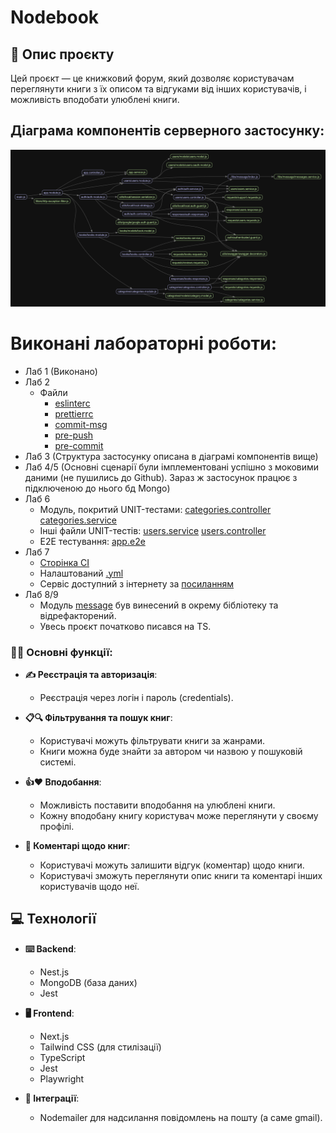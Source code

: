 # Nodebook

## 📝 Опис проєкту

Цей проєкт — це книжковий форум, який дозволяє користувачам переглянути книги з їх описом та відгуками від інших користувачів, і можливість вподобати улюблені книги.

## Діаграма компонентів серверного застосунку:

![Alt text](./graph.png)

# Виконані лабораторні роботи:

- Лаб 1 (Виконано)
- Лаб 2
  - Файли
    - [eslinterc](https://github.com/DreammyOleksandr/nodebook-server/blob/main/.eslintrc.js)
    - [prettierrc](https://github.com/DreammyOleksandr/nodebook-server/blob/main/.prettierrc)
    - [commit-msg](https://github.com/DreammyOleksandr/nodebook-server/blob/main/.husky/commit-msg)
    - [pre-push](https://github.com/DreammyOleksandr/nodebook-server/blob/main/.husky/pre-push)
    - [pre-commit](https://github.com/DreammyOleksandr/nodebook-server/blob/main/.husky/pre-commit)
- Лаб 3 (Структура застосунку описана в діаграмі компонентів вище)
- Лаб 4/5 (Основні сценарії були імплементовані успішно з моковими даними (не пушились до Github). Зараз ж застосунок працює з підключеною до нього бд Mongo)
- Лаб 6
  - Модуль, покритий UNIT-тестами: [categories.controller](https://github.com/DreammyOleksandr/nodebook-server/blob/main/src/categories/categories.controller.spec.ts) [categories.service](https://github.com/DreammyOleksandr/nodebook-server/blob/main/src/categories/categories.service.spec.ts)
  - Інші файли UNIT-тестів: [users.service](https://github.com/DreammyOleksandr/nodebook-server/blob/main/src/users/users.service.spec.ts) [users.controller](https://github.com/DreammyOleksandr/nodebook-server/blob/main/src/users/users.controller.spec.ts)
  - E2E тестування: [app.e2e](https://github.com/DreammyOleksandr/nodebook-server/blob/main/test/app.e2e-spec.ts)
 - Лаб 7
   - [Сторінка CI](https://github.com/DreammyOleksandr/nodebook-server/actions)
   - Налаштований [.yml](https://github.com/DreammyOleksandr/nodebook-server/blob/main/.github/workflows/nestjs.yml)
   - Сервіс доступний з інтернету за [посиланням](https://nodebook-b4axckeya0abe4aq.germanywestcentral-01.azurewebsites.net/swagger)
- Лаб 8/9
  - Модуль [message](https://github.com/DreammyOleksandr/nodebook-server/tree/main/libs/message) був винесений в окрему бібліотеку та відрефакторений.
  - Увесь проєкт початково писався на TS.

### 👨‍💻 Основні функції:

- **✍️ Реєстрація та авторизація**:

  - Реєстрація через логін і пароль (credentials).

- **📋🔍 Фільтрування та пошук книг**:

  - Користувачі можуть фільтрувати книги за жанрами.
  - Книги можна буде знайти за автором чи назвою у пошуковій системі.

- **👍❤️ Вподобання**:
  - Можливість поставити вподобання на улюблені книги.
  - Кожну вподобану книгу користувач може переглянути у своєму профілі.
- **💬 Коментарі щодо книг**:
  - Користувачі можуть залишити відгук (коментар) щодо книги.
  - Користувачі зможуть переглянути опис книги та коментарі інших користувачів щодо неї.

## 💻 Технології

- **⌨️ Backend**:

  - Nest.js
  - MongoDB (база даних)
  - Jest

- **🖥 Frontend**:

  - Next.js
  - Tailwind CSS (для стилізації)
  - TypeScript
  - Jest
  - Playwright

- **🤖 Інтеграції**:
  - Nodemailer для надсилання повідомлень на пошту (а саме gmail).
